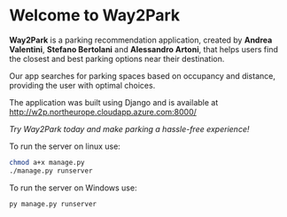 # Welcome to Way2Park

**Way2Park** is a parking recommendation application, created by **Andrea Valentini**, **Stefano Bertolani** and **Alessandro Artoni**, that helps users find the closest and best parking options near their destination.

Our app searches for parking spaces based on occupancy and distance, providing the user with optimal choices.

The application was built using Django and is available at http://w2p.northeurope.cloudapp.azure.com:8000/

*Try Way2Park today and make parking a hassle-free experience!*



To run the server on linux use:

```bash
chmod a+x manage.py
./manage.py runserver
```


To run the server on Windows use:

```bash
py manage.py runserver
```


